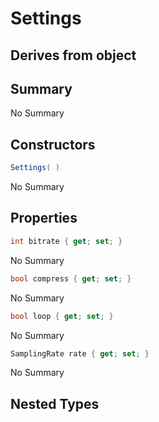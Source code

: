 # Settings

## Derives from object

## Summary

No Summary
## Constructors

```c#
Settings( ) 
```
No Summary
## Properties

```c#
int bitrate { get; set; } 
```
No Summary
```c#
bool compress { get; set; } 
```
No Summary
```c#
bool loop { get; set; } 
```
No Summary
```c#
SamplingRate rate { get; set; } 
```
No Summary
## Nested Types

